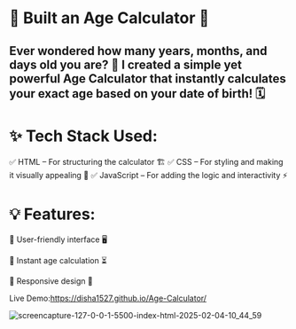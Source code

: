 <h1>🚀 Built an Age Calculator 🎉</h1>

<h2>Ever wondered how many years, months, and days old you are? 🤔 I created a simple yet powerful Age Calculator that instantly calculates your exact age based on your date of birth! 🗓️</h2>

<h1>✨ Tech Stack Used:</h1>
✅ HTML – For structuring the calculator 🏗️
✅ CSS – For styling and making it visually appealing 🎨
✅ JavaScript – For adding the logic and interactivity ⚡

<h1>💡 Features:</h1>
<p>🔹 User-friendly interface 🖥️</p>
<p>🔹 Instant age calculation ⏳</p>
<p>🔹 Responsive design 📱</p>


Live Demo:https://disha1527.github.io/Age-Calculator/

![screencapture-127-0-0-1-5500-index-html-2025-02-04-10_44_59](https://github.com/user-attachments/assets/d48df629-5c4f-4465-a481-1dc3f032c232)

